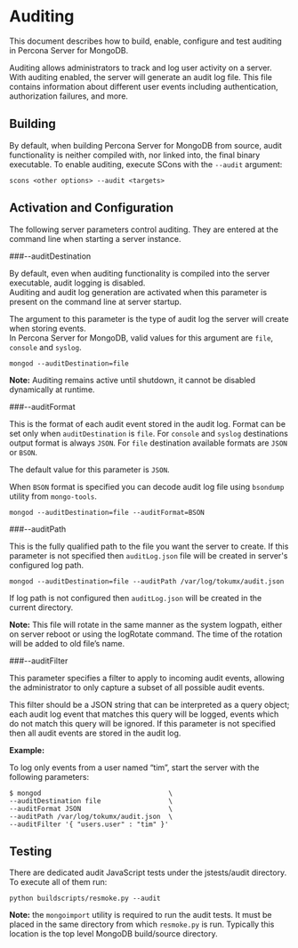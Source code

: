 
# Auditing

This document describes how to build, enable, configure and test auditing in Percona Server for MongoDB.  

Auditing allows administrators to track and log user activity on a server.  With auditing enabled, the server 
will generate an audit log file. This file contains information about different user events including authentication, authorization failures, and more.

## Building

By default, when building Percona Server for MongoDB from source, audit functionality is 
neither compiled with, nor linked into, the final binary executable.  To enable auditing, execute
SCons with the `--audit` argument:

    scons <other options> --audit <targets>

## Activation and Configuration

The following server parameters control auditing.  They are entered at the command line when starting a server instance.

###--auditDestination

By default, even when auditing functionality is compiled into the server executable, audit logging is disabled.  
Auditing and audit log generation are activated when this parameter is present on the command line at server startup.

The argument to this parameter is the type of audit log the server will create when storing events.  
In Percona Server for MongoDB, valid values for this argument are `file`, `console` and `syslog`.

```
mongod --auditDestination=file
```

**Note:** Auditing remains active until shutdown, it cannot be disabled dynamically at runtime.

###--auditFormat

This is the format of each audit event stored in the audit log. Format can
be set only when `auditDestination` is `file`. For `console` and `syslog` destinations output format is always `JSON`.
For `file` destination available formats are `JSON` or `BSON`.

The default value for this parameter is `JSON`.

When `BSON` format is specified you can decode audit log file using `bsondump` utility from `mongo-tools`.

```
mongod --auditDestination=file --auditFormat=BSON
```

###--auditPath

This is the fully qualified path to the file you want the server to create.
If this parameter is not specified then `auditLog.json` file will be created in server's configured log path.

```
mongod --auditDestination=file --auditPath /var/log/tokumx/audit.json
```

If log path is not configured then `auditLog.json` will be created in the current directory.

**Note:** This file will rotate in the same manner as the system logpath, either on server reboot or 
using the logRotate command. The time of the rotation will be added to old file’s name.

###--auditFilter

This parameter specifies a filter to apply to incoming audit events, 
allowing the administrator to only capture a subset of all possible audit events.  

This filter should be a JSON string that can be interpreted as a query object; 
each audit log event that matches this query will be logged, 
events which do not match this query will be ignored.  If this parameter is 
not specified then all audit events are stored in the audit log.

**Example:** 

To log only events from a user named “tim”, start the server with the following parameters:

```
$ mongod                                \
--auditDestination file                 \
--auditFormat JSON                      \
--auditPath /var/log/tokumx/audit.json  \
--auditFilter '{ "users.user" : "tim" }'
```

## Testing

There are dedicated audit JavaScript tests under the jstests/audit directory. To execute all of
them run:

    python buildscripts/resmoke.py --audit

**Note:** the `mongoimport` utility is required to run the audit tests. 
It must be placed in the same directory from which `resmoke.py` is run. 
Typically this location is the top level MongoDB build/source directory.
